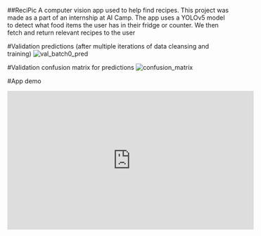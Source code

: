 ##ReciPic
A computer vision app used to help find recipes. This project was made as a part of an internship at AI Camp. The app uses a YOLOv5 model to detect what food items the user has in their fridge or counter. We then fetch and return relevant recipes to the user 

#Validation predictions (after multiple iterations of data cleansing and training)
![val_batch0_pred](https://user-images.githubusercontent.com/67029585/210463597-cd1c56d5-c617-4ad7-b756-62cd04f078d1.jpg)

#Validation confusion matrix for predictions
![confusion_matrix](https://user-images.githubusercontent.com/67029585/210463598-c4c84e33-6456-4145-b3d4-73b7ef477320.png)

#App demo
<iframe width="560" height="315" src="https://www.youtube.com/embed/bKpcGFpvsUc" title="YouTube video player" frameborder="0" allow="accelerometer; autoplay; clipboard-write; encrypted-media; gyroscope; picture-in-picture; web-share" allowfullscreen></iframe>

